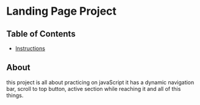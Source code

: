 # Landing Page Project

## Table of Contents

* [Instructions](#instructions)

## About
this project is all about practicing on javaScript it has a dynamic navigation bar, scroll to top button, active section while reaching it  and all of this things.

